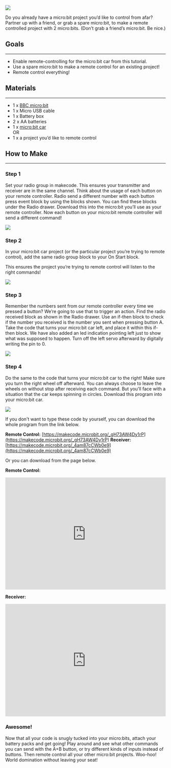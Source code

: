 ![](https://i.imgur.com/utimqzn.jpg)

Do you already have a micro:bit project you’d like to control from afar?
Partner up with a friend, or grab a spare micro:bit, to make a remote controlled project with 2 micro:bits. (Don’t grab a friend’s micro:bit. Be nice.)


## Goals  
---
  
- Enable remote-controlling for the micro:bit car from this tutorial.
- Use a spare micro:bit to make a remote control for an existing project!
- Remote control everything!


## Materials  
---  
 
- 1 x [BBC micro:bit](http://www.elecfreaks.com/estore/micro-bit-board.html)  
- 1 x Micro USB cable  
- 1 x Battery box  
- 2 x AA batteries  
- 1 x [micro:bit car](http://www.elecfreaks.com/estore/ring-bit-car-mirco-bit-educational-smart-robot-kit-for-kids.html)  
OR
- 1 x a project you’d like to remote control  


## How to Make  
---

### Step 1  

Set your radio group in makecode. This ensures your transmitter and receiver are in the same channel.
Think about the usage of each button on your remote controller.
Radio send a different number with each button press event block by using the blocks shown.
You can find these blocks under the Radio drawer.
Download this into the micro:bit you’ll use as your remote controller.
Now each button on your micro:bit remote controller will send a different command!

![](https://i.imgur.com/7FMhilE.png)  


### Step 2  

In your micro:bit car project (or the particular project you’re trying to remote control), add the same radio group block to your On Start block.  
 
This ensures the project you’re trying to remote control will listen to the right commands!  

![](https://i.imgur.com/2yEuF4F.png)  


### Step 3  

Remember the numbers sent from our remote controller every time we pressed a button? We’re going to use that to trigger an action.
Find the radio received block as shown in the Radio drawer.
Use an if-then block to check if the number you received is the number you sent when pressing button A.
Take the code that turns your micro:bit car left, and place it within this if-then block.
We have also added an led indication pointing left just to show what was supposed to happen.
Turn off the left servo afterward by digitally writing the pin to 0.

![](https://i.imgur.com/c8EQV91.png)  


### Step 4  

Do the same to the code that turns your micro:bit car to the right!
Make sure you turn the right wheel off afterward.
You can always choose to leave the wheels on without stop after receiving each command. But you’ll face with a situation that the car keeps spinning in circles.
Download this program into your micro:bit car.

![](https://i.imgur.com/Z0xJGlt.png)  

If you don't want to type these code by yourself, you can download the whole program from the link below.

**Remote Control:** [https://makecode.microbit.org/_gH73AW4Dy1rP](https://makecode.microbit.org/_gH73AW4Dy1rP)
**Receiver:** [https://makecode.microbit.org/_4am87cCWb0e9](https://makecode.microbit.org/_4am87cCWb0e9)

Or you can download from the page below.  

**Remote Control:**  

<div style="position:relative;height:0;padding-bottom:70%;overflow:hidden;"><iframe style="position:absolute;top:0;left:0;width:100%;height:100%;" src="https://makecode.microbit.org/#pub:_TKE3rA7CqL2w" frameborder="0" sandbox="allow-popups allow-forms allow-scripts allow-same-origin"></iframe></div>  


**Receiver:**  

<div style="position:relative;height:0;padding-bottom:70%;overflow:hidden;"><iframe style="position:absolute;top:0;left:0;width:100%;height:100%;" src="https://makecode.microbit.org/#pub:_4am87cCWb0e9" frameborder="0" sandbox="allow-popups allow-forms allow-scripts allow-same-origin"></iframe></div>  


### Awesome!  
  
Now that all your code is snugly tucked into your micro:bits, attach your battery packs and get going! Play around and see what other commands you can send with the A+B button, or try different kinds of inputs instead of buttons. Then remote control all your other micro:bit projects. Woo-hoo! World domination without leaving your seat! 


